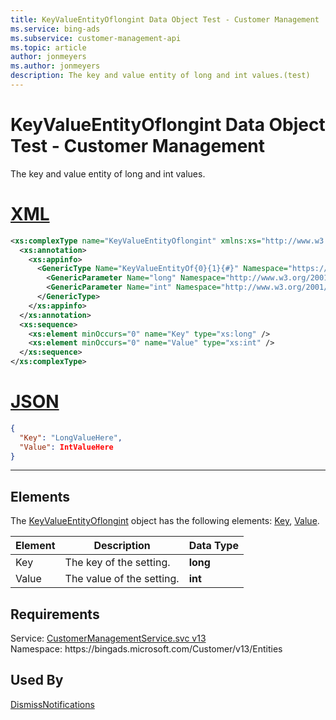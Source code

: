 ```yaml
---
title: KeyValueEntityOflongint Data Object Test - Customer Management
ms.service: bing-ads
ms.subservice: customer-management-api
ms.topic: article
author: jonmeyers
ms.author: jonmeyers
description: The key and value entity of long and int values.(test)
---
```

# KeyValueEntityOflongint Data Object Test - Customer Management
The key and value entity of long and int values.

# [XML](#tab/xml)

```xml
<xs:complexType name="KeyValueEntityOflongint" xmlns:xs="http://www.w3.org/2001/XMLSchema">
  <xs:annotation>
    <xs:appinfo>
      <GenericType Name="KeyValueEntityOf{0}{1}{#}" Namespace="https://bingads.microsoft.com/Customer/v13/Entities" xmlns="http://schemas.microsoft.com/2003/10/Serialization/">
        <GenericParameter Name="long" Namespace="http://www.w3.org/2001/XMLSchema" />
        <GenericParameter Name="int" Namespace="http://www.w3.org/2001/XMLSchema" />
      </GenericType>
    </xs:appinfo>
  </xs:annotation>
  <xs:sequence>
    <xs:element minOccurs="0" name="Key" type="xs:long" />
    <xs:element minOccurs="0" name="Value" type="xs:int" />
  </xs:sequence>
</xs:complexType>
```

# [JSON](#tab/json)

```json
{
  "Key": "LongValueHere",
  "Value": IntValueHere
}
```

-----

## <a name="elements"></a>Elements

The [KeyValueEntityOflongint](keyvalueentityoflongint.md) object has the following elements: [Key](#key), [Value](#value).

|Element|Description|Data Type|
|-----------|---------------|-------------|
|<a name="key"></a>Key|The key of the setting.|**long**|
|<a name="value"></a>Value|The value of the setting.|**int**|

## Requirements
Service: [CustomerManagementService.svc v13](https://clientcenter.api.bingads.microsoft.com/Api/CustomerManagement/v13/CustomerManagementService.svc)  
Namespace: https\://bingads.microsoft.com/Customer/v13/Entities  

## Used By
[DismissNotifications](dismissnotifications.md)  
